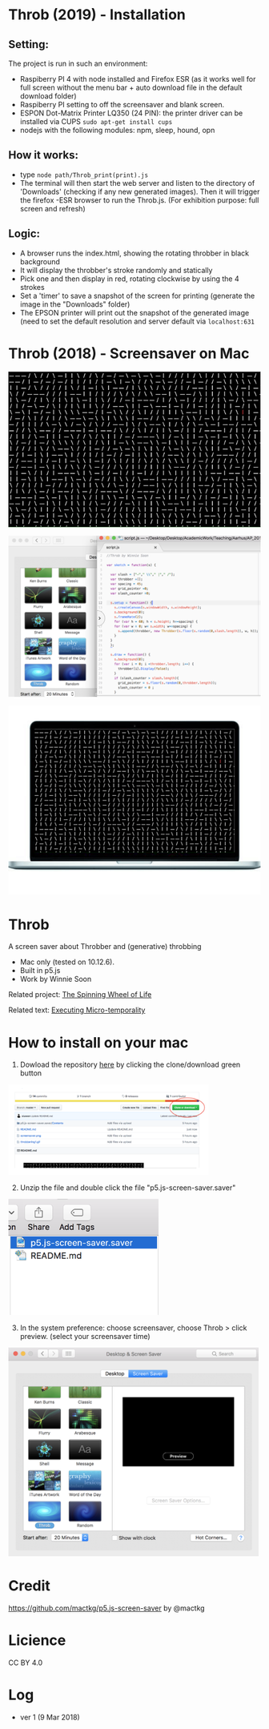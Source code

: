 # Throb (2019) - Installation

## Setting:
The project is run in such an environment: 
- Raspiberry PI 4 with node installed and Firefox ESR (as it works well for full screen without the menu bar + auto download file in the default download folder)
- Raspiberry PI setting to off the screensaver and blank screen.
- ESPON Dot-Matrix Printer LQ350 (24 PIN): the printer driver can be installed via CUPS `sudo apt-get install cups`
- nodejs with the following modules: npm, sleep, hound, opn

## How it works:
- type `node path/Throb_print(print).js`
- The terminal will then start the web server and listen to the directory of 'Downloads' (checking if any new generated images). Then it will trigger the firefox -ESR browser to run the Throb.js. (For exhibition purpose: full screen and refresh)

## Logic:
- A browser runs the index.html, showing the rotating throbber in black background 
- It will display the throbber's stroke randomly and statically
- Pick one and then display in red, rotating clockwise by using the 4 strokes
- Set a 'timer' to save a snapshot of the screen for printing (generate the image in the "Downloads" folder)
- The EPSON printer will print out the snapshot of the generated image (need to set the default resolution and server default via `localhost:631`

# Throb (2018) - Screensaver on Mac

![image1](https://github.com/siusoon/Throb/blob/master/throbbering1.gif)

<img src ="https://github.com/siusoon/Throb/blob/master/screensaver.png" width="600px">

![image2](https://github.com/siusoon/Throb/blob/master/mac.gif)

# Throb
A screen saver about Throbber and (generative) throbbing 
- Mac only (tested on 10.12.6).
- Built in p5.js
- Work by Winnie Soon

Related project: [The Spinning Wheel of Life](http://siusoon.net/?p=7)

Related text: [Executing Micro-temporality](https://www.academia.edu/32663026/Executing_Micro-temporalities)

# How to install on your mac
1. Dowload the repository [here](https://github.com/siusoon/Throb) by clicking the clone/download green button 
<img src ="https://github.com/siusoon/Throb/blob/master/download.png" width="400px"> 

2. Unzip the file and double click the file "p5.js-screen-saver.saver"
<img src ="https://github.com/siusoon/Throb/blob/master/click.png" width="300px">

3. In the system preference: choose screensaver, choose Throb > click preview. (select your screensaver time)
<img src ="https://github.com/siusoon/Throb/blob/master/scrensaver1.png" width="500px"> 

# Credit
https://github.com/mactkg/p5.js-screen-saver by @mactkg

# Licience
CC BY 4.0

# Log
- ver 1 (9 Mar 2018)
